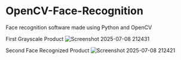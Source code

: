 # OpenCV-Face-Recognition
Face recognition software made using Python and OpenCV

First Grayscale Product
![Screenshot 2025-07-08 212431](https://github.com/user-attachments/assets/fc463408-c132-4181-b449-1af49b71cbbf)

Second Face Recognized Product
![Screenshot 2025-07-08 212421](https://github.com/user-attachments/assets/49dc3d9e-a907-4b3b-9310-6a8dd4e27996)
